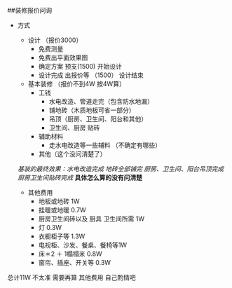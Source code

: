 ##装修报价问询

- 方式 
	- 设计 （报价3000）
		- 免费测量 
		- 免费出平面效果图
		- 确定方案 预支(1500) 开始设计
		- 设计完成 出报价等 （1500） 设计结束
	- 基本装修 （报价不到4W 按4W算）
		- 工钱 
			- 水电改造、管道走完（包含防水地漏）
			- 铺地砖（木质地板可省一部分）
			- 吊顶（厨房、卫生间、阳台和其他）
			- 卫生间、厨房 贴砖 
		- 辅助材料
			- 走水电改造等一些辅料 （不确定有哪些） 
		- 其他（这个没问清楚了）

	*基装的最终效果：水电改造完成 地砖全部铺完 厨房、卫生间、阳台吊顶完成 厨房卫生间贴砖完成*
	**具体怎么算的没有问清楚**
	
	- 其他费用
		- 地板或地砖 1W
		- 挂暖或地暖 0.7W
		- 厨房卫生间砖以及 厨具 卫生间所需 1W
		- 灯 0.3W
		- 衣橱柜子等 1.3W
		- 电视柜、沙发、餐桌、餐椅等1W
		- 床＊2 ＋ 1榻榻米 0.8W
		- 窗帘、插座、开关等 0.3W  
		
		
总计11W 不太准 需要再算  其他费用 自己酌情吧		
	 	


        	 	